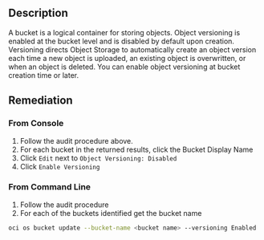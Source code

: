## Description

A bucket is a logical container for storing objects. Object versioning is enabled at the bucket level and is disabled by default upon creation. Versioning directs Object Storage to automatically create an object version each time a new object is uploaded, an existing object is overwritten, or when an object is deleted. You can enable object versioning at bucket creation time or later.

## Remediation

### From Console

1. Follow the audit procedure above.
2. For each bucket in the returned results, click the Bucket Display Name
3. Click `Edit` next to `Object Versioning: Disabled`
4. Click `Enable Versioning`

### From Command Line

1. Follow the audit procedure
2. For each of the buckets identified get the bucket name

```bash
oci os bucket update --bucket-name <bucket name> --versioning Enabled
```